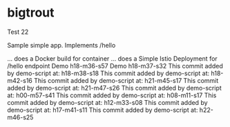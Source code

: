 # bigtrout
Test 22

Sample simple app.
Implements /hello

... does a Docker build for container
... does a Simple Istio Deployment for /hello endpoint
Demo  h18-m36-s57
Demo  h18-m37-s32
This commit added by demo-script at:  h18-m38-s18
This commit added by demo-script at:  h18-m42-s16
This commit added by demo-script at:  h21-m45-s17
This commit added by demo-script at:  h21-m47-s26
This commit added by demo-script at:  h00-m57-s41
This commit added by demo-script at:  h08-m11-s17
This commit added by demo-script at:  h12-m33-s08
This commit added by demo-script at:  h17-m41-s11
This commit added by demo-script at:  h22-m46-s25
